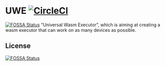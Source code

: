 # UWE [![CircleCI](https://circleci.com/gh/huang825172/UWE.svg?style=svg)](https://circleci.com/gh/huang825172/UWE)
[![FOSSA Status](https://app.fossa.io/api/projects/git%2Bgithub.com%2Fhuang825172%2FUWE.svg?type=shield)](https://app.fossa.io/projects/git%2Bgithub.com%2Fhuang825172%2FUWE?ref=badge_shield)
“Universal Wasm Executor”, which is aiming at creating a wasm executor that can work on as many devices as possible.


## License
[![FOSSA Status](https://app.fossa.io/api/projects/git%2Bgithub.com%2Fhuang825172%2FUWE.svg?type=large)](https://app.fossa.io/projects/git%2Bgithub.com%2Fhuang825172%2FUWE?ref=badge_large)